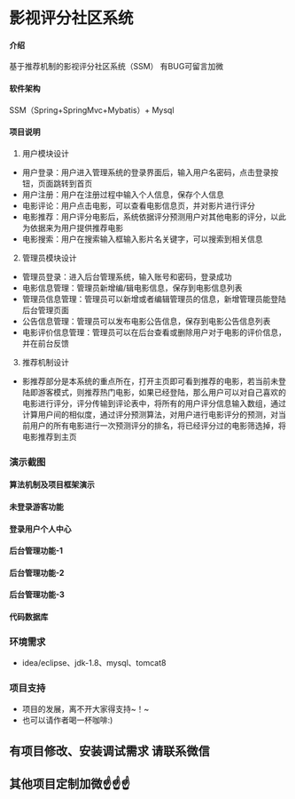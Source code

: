 # 影视评分社区系统

#### 介绍
基于推荐机制的影视评分社区系统（SSM）
有BUG可留言加微

#### 软件架构
SSM（Spring+SpringMvc+Mybatis）+ Mysql


#### 项目说明

1.  用户模块设计
- 用户登录：用户进入管理系统的登录界面后，输入用户名密码，点击登录按钮，页面跳转到首页
- 用户注册：用户在注册过程中输入个人信息，保存个人信息
- 电影评论：用户点击电影，可以查看电影信息页，并对影片进行评分
- 电影推荐：用户评分电影后，系统依据评分预测用户对其他电影的评分，以此为依据来为用户提供推荐电影
- 电影搜索：用户在搜索输入框输入影片名关键字，可以搜索到相关信息
2.  管理员模块设计
- 管理员登录：进入后台管理系统，输入账号和密码，登录成功
- 电影信息管理：管理员新增编/辑电影信息，保存到电影信息列表
- 管理员信息管理：管理员可以新增或者编辑管理员的信息，新增管理员能登陆后台管理页面
- 公告信息管理：管理员可以发布电影公告信息，保存到电影公告信息列表
- 电影评价信息管理：管理员可以在后台查看或删除用户对于电影的评价信息，并在前台反馈
3.  推荐机制设计
- 影推荐部分是本系统的重点所在，打开主页即可看到推荐的电影，若当前未登陆即游客模式，则推荐热门电影，如果已经登陆，那么用户可以对自己喜欢的电影进行评分，评分传输到评论表中，将所有的用户评分信息输入数组，通过计算用户间的相似度，通过评分预测算法，对用户进行电影评分的预测，对当前用户的所有电影进行一次预测评分的排名，将已经评分过的电影筛选掉，将电影推荐到主页


### 演示截图
#### 算法机制及项目框架演示


#### 未登录游客功能


#### 登录用户个人中心


#### 后台管理功能-1


#### 后台管理功能-2


#### 后台管理功能-3


#### 代码数据库



### 环境需求
- idea/eclipse、jdk-1.8、mysql、tomcat8

### 项目支持
- 项目的发展，离不开大家得支持~！~
- 也可以请作者喝一杯咖啡:)


## 有项目修改、安装调试需求 请联系微信


## 其他项目定制加微☝☝☝



